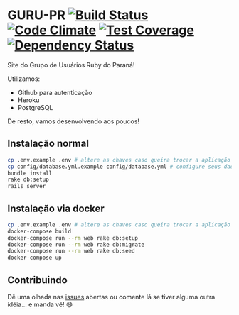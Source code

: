 # GURU-PR [![Build Status](https://travis-ci.org/guru-pr/gurupr.svg?branch=master)](https://travis-ci.org/guru-pr/gurupr) [![Code Climate](https://codeclimate.com/github/guru-pr/gurupr/badges/gpa.svg)](https://codeclimate.com/github/guru-pr/gurupr) [![Test Coverage](https://codeclimate.com/github/guru-pr/gurupr/badges/coverage.svg)](https://codeclimate.com/github/guru-pr/gurupr) [![Dependency Status](https://img.shields.io/gemnasium/guru-pr/gurupr.svg)](https://gemnasium.com/guru-pr/gurupr)

Site do Grupo de Usuários Ruby do Paraná!

Utilizamos:
- Github para autenticação
- Heroku
- PostgreSQL

De resto, vamos desenvolvendo aos poucos!

## Instalação normal

```bash
cp .env.example .env # altere as chaves caso queira trocar a aplicação
cp config/database.yml.example config/database.yml # configure seus dados de acesso ao DB
bundle install
rake db:setup
rails server
```

## Instalação via docker

```bash
cp .env.example .env # altere as chaves caso queira trocar a aplicação
docker-compose build
docker-compose run --rm web rake db:setup
docker-compose run --rm web rake db:migrate
docker-compose run --rm web rake db:seed
docker-compose up
```

## Contribuindo

Dê uma olhada nas [issues](https://github.com/guru-pr/gurupr/issues) abertas ou comente lá se tiver alguma outra idéia... e manda vê! 😄
